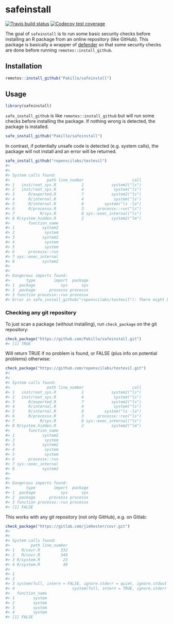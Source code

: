 
<!-- README.md is generated from README.Rmd. Please edit that file -->

# safeinstall

<!-- badges: start -->

[![Travis build
status](https://travis-ci.org/Pakillo/safeinstall.svg?branch=master)](https://travis-ci.org/Pakillo/safeinstall)
[![Codecov test
coverage](https://codecov.io/gh/Pakillo/safeinstall/branch/master/graph/badge.svg)](https://codecov.io/gh/Pakillo/safeinstall?branch=master)
<!-- badges: end -->

The goal of `safeinstall` is to run some basic security checks before
installing an R package from an online repository (like GitHub). This
package is basically a wrapper of
[defender](https://github.com/ropenscilabs/defender) so that some
security checks are done before running `remotes::install_github`.

## Installation

``` r
remotes::install_github("Pakillo/safeinstall")
```

## Usage

``` r
library(safeinstall)
```

`safe_install_github` is like `remotes::install_github` but will run
some checks before installing the package. If nothing wrong is detected,
the package is installed.

``` r
safe_install_github("Pakillo/safeinstall")
```

In contrast, if potentially unsafe code is detected (e.g. system calls),
the package will not install and an error will be returned.

``` r
safe_install_github("ropenscilabs/testevil")
#> 
#> 
#> System calls found:
#>                path line_number                     call
#> 1   inst/root_sys.R           1            system2("ls")
#> 2   inst/root_sys.R           4             system("ls")
#> 3      R/exported.R           7            system2("ls")
#> 4      R/internal.R           4             system("ls")
#> 5      R/internal.R           8         system("ls -la")
#> 6      R/processx.R           3      processx::run("ls")
#> 7           R/sys.R           8 sys::exec_internal("ls")
#> 8 R/system_hidden.R           2            system2("lm")
#>        function_name
#> 1            system2
#> 2             system
#> 3            system2
#> 4             system
#> 5             system
#> 6      processx::run
#> 7 sys::exec_internal
#> 8            system2
#> 
#> 
#> Dangerous imports found:
#>       type        import  package
#> 1  package           sys      sys
#> 2  package      processx processx
#> 3 function processx::run processx
#> Error in safe_install_github("ropenscilabs/testevil"): There might be some unsafe code in this repository. It is advised to inspect it more thoroughly before installing (e.g. try defender package: https://github.com/ropenscilabs/defender).
```

### Checking any git repository

To just scan a package (without installing), run `check_package` on the
git repository:

``` r
check_package("https://github.com/Pakillo/safeinstall.git")
#> [1] TRUE
```

Will return TRUE if no problem is found, or FALSE (plus info on
potential problems) otherwise:

``` r
check_package("https://github.com/ropenscilabs/testevil.git")
#> 
#> 
#> System calls found:
#>                path line_number                     call
#> 1   inst/root_sys.R           1            system2("ls")
#> 2   inst/root_sys.R           4             system("ls")
#> 3      R/exported.R           7            system2("ls")
#> 4      R/internal.R           4             system("ls")
#> 5      R/internal.R           8         system("ls -la")
#> 6      R/processx.R           3      processx::run("ls")
#> 7           R/sys.R           8 sys::exec_internal("ls")
#> 8 R/system_hidden.R           2            system2("lm")
#>        function_name
#> 1            system2
#> 2             system
#> 3            system2
#> 4             system
#> 5             system
#> 6      processx::run
#> 7 sys::exec_internal
#> 8            system2
#> 
#> 
#> Dangerous imports found:
#>       type        import  package
#> 1  package           sys      sys
#> 2  package      processx processx
#> 3 function processx::run processx
#> [1] FALSE
```

This works with any git repository (not only GitHub), e.g. on Gitlab:

``` r
check_package("https://gitlab.com/jimhester/covr.git")
#> 
#> 
#> System calls found:
#>         path line_number
#> 1   R/covr.R         332
#> 2   R/covr.R         349
#> 3 R/system.R          23
#> 4 R/system.R          49
#>                                                                              call
#> 1                                                                     system(cmd)
#> 2                                                                     system(cmd)
#> 3 system(full, intern = FALSE, ignore.stderr = quiet, ignore.stdout = quiet, ...)
#> 4                         system(full, intern = TRUE, ignore.stderr = quiet, ...)
#>   function_name
#> 1        system
#> 2        system
#> 3        system
#> 4        system
#> [1] FALSE
```
